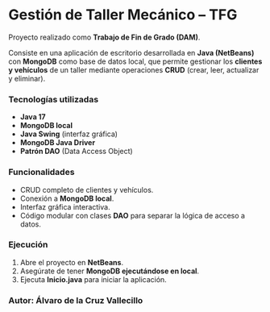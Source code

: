 # Gestión de Taller Mecánico – TFG

Proyecto realizado como **Trabajo de Fin de Grado (DAM)**.  

Consiste en una aplicación de escritorio desarrollada en **Java (NetBeans)** con **MongoDB** como base de datos local, que permite gestionar los **clientes y vehículos** de un taller mediante operaciones **CRUD** (crear, leer, actualizar y eliminar).

### Tecnologías utilizadas

- **Java 17**  
- **MongoDB local**  
- **Java Swing** (interfaz gráfica)  
- **MongoDB Java Driver**  
- **Patrón DAO** (Data Access Object)  

 ### Funcionalidades

- CRUD completo de clientes y vehículos.  
- Conexión a **MongoDB local**.  
- Interfaz gráfica interactiva.  
- Código modular con clases **DAO** para separar la lógica de acceso a datos.  


### Ejecución

1. Abre el proyecto en **NetBeans**.  
2. Asegúrate de tener **MongoDB ejecutándose en local**.  
3. Ejecuta **Inicio.java** para iniciar la aplicación.  

### Autor: **Álvaro de la Cruz Vallecillo**
